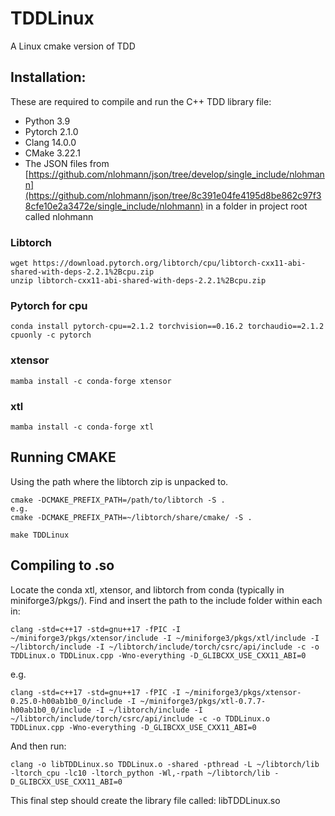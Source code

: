 # TDDLinux
A Linux cmake version of TDD

## Installation:
These are required to compile and run the C++ TDD library file:
* Python 3.9
* Pytorch 2.1.0
* Clang 14.0.0
* CMake 3.22.1
* The JSON files from [https://github.com/nlohmann/json/tree/develop/single_include/nlohmann](https://github.com/nlohmann/json/tree/8c391e04fe4195d8be862c97f38cfe10e2a3472e/single_include/nlohmann) in a folder in project root called nlohmann

### Libtorch
```
wget https://download.pytorch.org/libtorch/cpu/libtorch-cxx11-abi-shared-with-deps-2.2.1%2Bcpu.zip
unzip libtorch-cxx11-abi-shared-with-deps-2.2.1%2Bcpu.zip
```
### Pytorch for cpu
```
conda install pytorch-cpu==2.1.2 torchvision==0.16.2 torchaudio==2.1.2 cpuonly -c pytorch
```

### xtensor
```
mamba install -c conda-forge xtensor
```

### xtl
```
mamba install -c conda-forge xtl
```


## Running CMAKE
Using the path where the libtorch zip is unpacked to.
```
cmake -DCMAKE_PREFIX_PATH=/path/to/libtorch -S .
e.g.
cmake -DCMAKE_PREFIX_PATH=~/libtorch/share/cmake/ -S .
```

```
make TDDLinux
```

## Compiling to .so
Locate the conda xtl, xtensor, and libtorch from conda (typically in miniforge3/pkgs/). Find and insert the path to the include folder within each in:
```
clang -std=c++17 -std=gnu++17 -fPIC -I ~/miniforge3/pkgs/xtensor/include -I ~/miniforge3/pkgs/xtl/include -I ~/libtorch/include -I ~/libtorch/include/torch/csrc/api/include -c -o TDDLinux.o TDDLinux.cpp -Wno-everything -D_GLIBCXX_USE_CXX11_ABI=0
```
e.g.
```
clang -std=c++17 -std=gnu++17 -fPIC -I ~/miniforge3/pkgs/xtensor-0.25.0-h00ab1b0_0/include -I ~/miniforge3/pkgs/xtl-0.7.7-h00ab1b0_0/include -I ~/libtorch/include -I ~/libtorch/include/torch/csrc/api/include -c -o TDDLinux.o TDDLinux.cpp -Wno-everything -D_GLIBCXX_USE_CXX11_ABI=0
```
And then run:
```
clang -o libTDDLinux.so TDDLinux.o -shared -pthread -L ~/libtorch/lib -ltorch_cpu -lc10 -ltorch_python -Wl,-rpath ~/libtorch/lib -D_GLIBCXX_USE_CXX11_ABI=0
```
This final step should create the library file called: libTDDLinux.so


